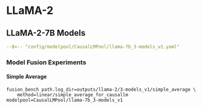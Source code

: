 # LLaMA-2

## LLaMA-2-7B Models

```yaml title="config/modelpool/CausalLMPool/llama-7b_3-models_v1.yaml"
--8<-- "config/modelpool/CausalLMPool/llama-7b_3-models_v1.yaml"
```

### Model Fusion Experiments

#### Simple Average

```shell
fusion_bench path.log_dir=outputs/llama-2/3-models_v1/simple_average \
    method=linear/simple_average_for_causallm modelpool=CausalLMPool/llama-7b_3-models_v1
```
